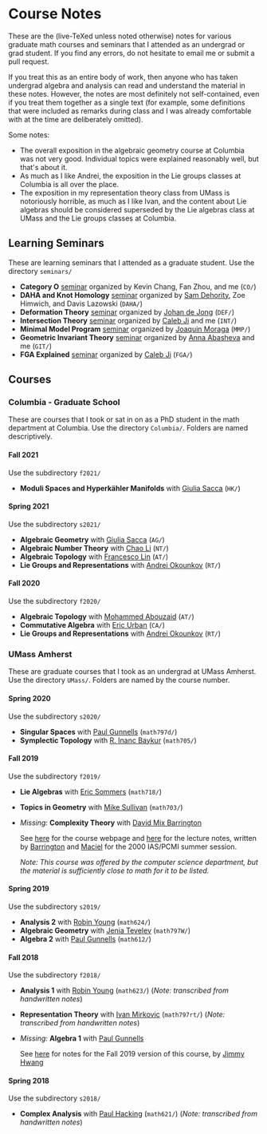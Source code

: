 # Course Notes

These are the (live-TeXed unless noted otherwise) notes for various
graduate math courses and seminars that I attended as an undergrad or
grad student. If you find any errors, do not hesitate to email me or
submit a pull request. 

If you treat this as an entire body of work, then anyone who has taken
undergrad algebra and analysis can read and understand the material in
these notes. However, the notes are most definitely not self-contained,
even if you treat them together as a single text (for example, some
definitions that were included as remarks during class and I was already
comfortable with at the time are deliberately omitted).

Some notes:

- The overall exposition in the algebraic geometry course at Columbia was
  not very good. Individual topics were explained reasonably well, but
  that's about it.
- As much as I like Andrei, the exposition in the Lie groups classes at
  Columbia is all over the place.
- The exposition in my representation theory class from UMass is
  notoriously horrible, as much as I like Ivan, and the content about Lie
  algebras should be considered superseded by the Lie algebras class at
  UMass and the Lie groups classes at Columbia.

## Learning Seminars

These are learning seminars that I attended as a graduate student. Use
the directory `seminars/`

- **Category O** [seminar](https://math.columbia.edu/~plei/f21-CO.html)
  organized by Kevin Chang, Fan Zhou, and me (`CO/`)
- **DAHA and Knot Homology**
  [seminar](https://math.columbia.edu/~samdehority/seminars/2021-fall-seminar-knot-homology)
  organized by [Sam Dehority](https://math.columbia.edu/~samdehority/),
  Zoe Himwich, and Davis Lazowski (`DAHA/`)
- **Deformation Theory**
  [seminar](https://www.math.columbia.edu/~dejong/seminar.html) organized
  by [Johan de Jong](https://www.math.columbia.edu/~dejong) (`DEF/`)
- **Intersection Theory**
  [seminar](https://math.columbia.edu/~plei/s21-INT.html) organized by
  [Caleb Ji](https://math.columbia.edu/~calebji/) and me (`INT/`)
- **Minimal Model Program**
  [seminar](https://web.math.princeton.edu/~jmoraga/Learning-Seminar-MMP)
  organized by [Joaquin Moraga](https://web.math.princeton.edu/~jmoraga/)
  (`MMP/`)
- **Geometric Invariant Theory**
  [seminar](https://math.columbia.edu/~plei/f20-GIT.html) organized by
  [Anna Abasheva](http://math.columbia.edu/~anabasheva/) and me (`GIT/`)
- **FGA Explained**
  [seminar](http://www.math.columbia.edu/~calebji/fga.html) organized by
  [Caleb Ji](https://math.columbia.edu/~calebji/) (`FGA/`)

## Courses

### Columbia - Graduate School

These are courses that I took or sat in on as a PhD student in the math
department at Columbia. Use the directory `Columbia/`. Folders are named
descriptively.

#### Fall 2021

Use the subdirectory `f2021/`

- **Moduli Spaces and Hyperkähler Manifolds** with [Giulia
  Sacca](https://www.math.columbia.edu/~giulia) (`HK/`)

#### Spring 2021

Use the subdirectory `s2021/`

- **Algebraic Geometry** with [Giulia
  Sacca](https://www.math.columbia.edu/~giulia/) (`AG/`)
- **Algebraic Number Theory** with [Chao
  Li](https://www.math.columbia.edu/~chaoli/) (`NT/`)
- **Algebraic Topology** with [Francesco
  Lin](https://www.math.columbia.edu/~flin/) (`AT/`)
- **Lie Groups and Representations** with [Andrei
  Okounkov](http://www.math.columbia.edu/~okounkov/) (`RT/`)

#### Fall 2020

Use the subdirectory `f2020/`

- **Algebraic Topology** with [Mohammed
  Abouzaid](https://www.math.columbia.edu/~abouzaid/) (`AT/`)
- **Commutative Algebra** with [Eric
  Urban](http://www.math.columbia.edu/~urban/) (`CA/`)
- **Lie Groups and Representations** with [Andrei
  Okounkov](http://www.math.columbia.edu/~okounkov/) (`RT/`)

### UMass Amherst

These are graduate courses that I took as an undergrad at UMass Amherst.
Use the directory `UMass/`. Folders are named by the course number.

#### Spring 2020

Use the subdirectory `s2020/`

- **Singular Spaces** with [Paul
  Gunnells](https://people.math.umass.edu/~gunnells/) (`math797d/`)
- **Symplectic Topology** with [R. Inanc
  Baykur](https://people.math.umass.edu/~baykur/) (`math705/`)

#### Fall 2019

Use the subdirectory `f2019/`

- **Lie Algebras** with [Eric
  Sommers](https://people.math.umass.edu/~esommers/) (`math718/`)

- **Topics in Geometry** with [Mike
  Sullivan](https://people.math.umass.edu/~sullivan/) (`math703/`)

- *Missing:* **Complexity Theory** with [David Mix
  Barrington](https://people.cs.umass.edu/~barring/)
    
  See [here](https://people.cs.umass.edu/~barring/cs741/) for the
  course webpage and [here](https://people.clarkson.edu/~alexis/PCMI/)
  for the lecture notes, written by
  [Barrington](https://people.cs.umass.edu/~barring/) and
  [Maciel](http://www.clarkson.edu/~alexis) for the 2000 IAS/PCMI
  summer session.

  *Note: This course was offered by the computer science department,
  but the material is sufficiently close to math for it to be listed.*

#### Spring 2019

Use the subdirectory `s2019/`

- **Analysis 2** with [Robin Young](https://people.math.umass.edu/~young/)
  (`math624/`)
- **Algebraic Geometry** with [Jenia
  Tevelev](https://people.math.umass.edu/~tevelev/) (`math797W/`)
- **Algebra 2** with [Paul
  Gunnells](https://people.math.umass.edu/~gunnells/) (`math612/`)

#### Fall 2018

Use the subdirectory `f2018/`

- **Analysis 1** with [Robin Young](https://people.math.umass.edu/~young/)
  (`math623/`) (*Note: transcribed from handwritten notes*)

- **Representation Theory** with [Ivan
  Mirkovic](https://people.math.umass.edu/~mirkovic/) (`math797rt/`)
  (*Note: transcribed from handwritten notes*)

- *Missing:* **Algebra 1** with [Paul
  Gunnells](https://people.math.umass.edu/~gunnells/)

  See
  [here](https://drive.google.com/open?id=1_byr727IPVjI0A8EUIjhWfgtSrG2ub1E)
  for notes for the Fall 2019 version of this course, by [Jimmy
  Hwang](https://jihunhwang.github.io/)

#### Spring 2018

Use the subdirectory `s2018/`

- **Complex Analysis** with [Paul
  Hacking](https://people.math.umass.edu/~hacking) (`math621/`) (*Note:
  transcribed from handwritten notes*)
